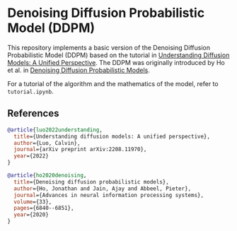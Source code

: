 # Denoising Diffusion Probabilistic Model (DDPM)

This repository implements a basic version of the Denoising Diffusion Probabilistic Model (DDPM) 
based on the tutorial in 
[Understanding Diffusion Models: A Unified Perspective](https://arxiv.org/pdf/2208.11970). 
The DDPM was originally introduced by Ho et al. in 
[Denoising Diffusion Probabilistic Models](https://arxiv.org/pdf/2006.11239).

For a tutorial of the algorithm and the mathematics of the model, refer to `tutorial.ipynb`.


## References
```bibtex
@article{luo2022understanding,
  title={Understanding diffusion models: A unified perspective},
  author={Luo, Calvin},
  journal={arXiv preprint arXiv:2208.11970},
  year={2022}
}

@article{ho2020denoising,
  title={Denoising diffusion probabilistic models},
  author={Ho, Jonathan and Jain, Ajay and Abbeel, Pieter},
  journal={Advances in neural information processing systems},
  volume={33},
  pages={6840--6851},
  year={2020}
}
```